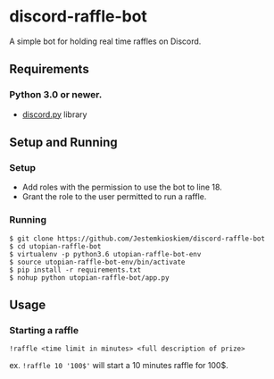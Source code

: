 # discord-raffle-bot
A simple bot for holding real time raffles on Discord.

## Requirements
### Python 3.0 or newer.
* [discord.py](https://github.com/Rapptz/discord.py) library

## Setup and Running
### Setup
* Add roles with the permission to use the bot to line 18.
* Grant the role to the user permitted to run a raffle.

### Running
```
$ git clone https://github.com/Jestemkioskiem/discord-raffle-bot
$ cd utopian-raffle-bot
$ virtualenv -p python3.6 utopian-raffle-bot-env
$ source utopian-raffle-bot-env/bin/activate
$ pip install -r requirements.txt
$ nohup python utopian-raffle-bot/app.py
```

## Usage

### Starting a raffle
```!raffle <time limit in minutes> <full description of prize>```

ex.
```!raffle 10 '100$'``` will start a 10 minutes raffle for 100$.
